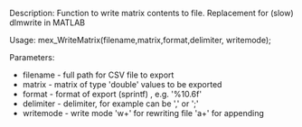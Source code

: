 
Description:
    Function to write matrix contents to file. Replacement for (slow) dlmwrite in MATLAB

Usage:
    mex_WriteMatrix(filename,matrix,format,delimiter, writemode);

Parameters:
*    filename  - full path for CSV file to export 
*    matrix    - matrix of type 'double' values to be exported
*    format    - format of export (sprintf) , e.g. '%10.6f'
*    delimiter - delimiter, for example can be ',' or ';'
*    writemode - write mode 'w+' for rewriting file 'a+' for appending
 
